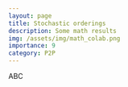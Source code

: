 ```yaml
---
layout: page
title: Stochastic orderings
description: Some math results
img: /assets/img/math_colab.png
importance: 9
category: P2P
---
```


ABC